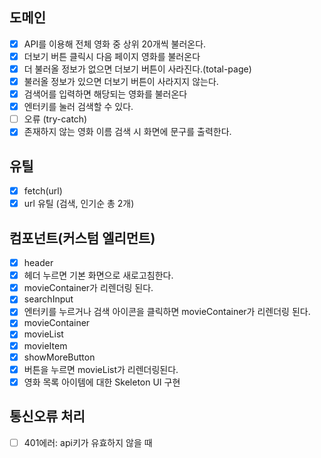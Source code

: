 ## 도메인

- [x] API를 이용해 전체 영화 중 상위 20개씩 불러온다.
- [x] 더보기 버튼 클릭시 다음 페이지 영화를 불러온다
- [x] 더 불러올 정보가 없으면 더보기 버튼이 사라진다.(total-page)
- [x] 불러올 정보가 있으면 더보기 버튼이 사라지지 않는다.
- [x] 검색어를 입력하면 해당되는 영화를 불러온다
- [x] 엔터키를 눌러 검색할 수 있다.
- [ ] 오류 (try-catch)
- [x] 존재하지 않는 영화 이름 검색 시 화면에 문구를 출력한다.

## 유틸

- [x] fetch(url)
- [x] url 유틸 (검색, 인기순 총 2개)

## 컴포넌트(커스텀 엘리먼트)

- [x] header
- [x] 헤더 누르면 기본 화면으로 새로고침한다.
- [x] movieContainer가 리렌더링 된다.
- [x] searchInput
- [x] 엔터키를 누르거나 검색 아이콘을 클릭하면 movieContainer가 리렌더링 된다.
- [x] movieContainer
- [x] movieList
- [x] movieItem
- [x] showMoreButton
- [x] 버튼을 누르면 movieList가 리렌더링된다.
- [x] 영화 목록 아이템에 대한 Skeleton UI 구현

## 통신오류 처리

- [ ] 401에러: api키가 유효하지 않을 때
